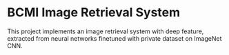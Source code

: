 # BCMI Image Retrieval System
This project implements an image retrieval system with deep feature, extracted from neural networks finetuned with private dataset on ImageNet CNN.

